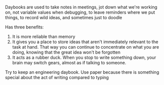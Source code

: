 Daybooks are used to take notes in meetings, jot down what we're working on, not variable values when debugging, to leave reminders where we put things, to record wild ideas, and sometimes just to doodle

Has three benefits:
1. It is more reliable than memory
2. It gives you a place to store ideas that aren't immediately relevant to the task at hand. That way you can continue to concentrate on what you are doing, knowing that the great idea won't be forgotten
3. It acts as a rubber duck. When you stop to write something down, your brain may switch gears, almost as if talking to someone. 

Try to keep an engineering daybook. Use paper because there is something special about the act of writing compared to typing